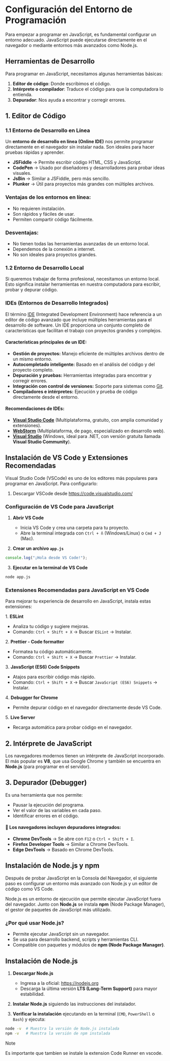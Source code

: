# Configuración del Entorno de Programación

Para empezar a programar en JavaScript, es fundamental configurar un entorno adecuado. JavaScript puede ejecutarse directamente en el navegador o mediante entornos más avanzados como Node.js.

## Herramientas de Desarrollo
Para programar en JavaScript, necesitamos algunas herramientas básicas:

1. **Editor de código**: Donde escribimos el código.
2. **Intérprete o compilador**: Traduce el código para que la computadora lo entienda.
3. **Depurador**: Nos ayuda a encontrar y corregir errores.

## 1. Editor de Código

### 1.1 Entorno de Desarrollo en Línea
Un **entorno de desarrollo en línea (Online IDE)** nos permite programar directamente en el navegador sin instalar nada. Son ideales para hacer pruebas rápidas y aprender.

- **JSFiddle** → Permite escribir código HTML, CSS y JavaScript.
- **CodePen** → Usado por diseñadores y desarrolladores para probar ideas visuales.
- **JsBin** → Similar a JSFiddle, pero más sencillo.
- **Plunker** → Útil para proyectos más grandes con múltiples archivos.

### Ventajas de los entornos en línea:
- No requieren instalación.
- Son rápidos y fáciles de usar.
- Permiten compartir código fácilmente.

### Desventajas:
- No tienen todas las herramientas avanzadas de un entorno local.
- Dependemos de la conexión a internet.
- No son ideales para proyectos grandes.

### 1.2  Entorno de Desarrollo Local

Si queremos trabajar de forma profesional, necesitamos un entorno local. Esto significa instalar herramientas en nuestra computadora para escribir, probar y depurar código.

### IDEs (Entornos de Desarrollo Integrados)

El término [IDE](https://es.wikipedia.org/wiki/Entorno_de_desarrollo_integrado) (Integrated Development Environment) hace referencia a un editor de código avanzado que incluye múltiples herramientas para el desarrollo de software. Un IDE proporciona un conjunto completo de características que facilitan el trabajo con proyectos grandes y complejos.

#### Características principales de un IDE:

- **Gestión de proyectos:** Manejo eficiente de múltiples archivos dentro de un mismo entorno.
- **Autocompletado inteligente:** Basado en el análisis del código y del proyecto completo.
- **Depuración y pruebas:** Herramientas integradas para encontrar y corregir errores.
- **Integración con control de versiones:** Soporte para sistemas como [Git](https://git-scm.com/).
- **Compiladores e intérpretes:** Ejecución y prueba de código directamente desde el entorno.

#### Recomendaciones de IDEs:

- [**Visual Studio Code**](https://code.visualstudio.com/) (Multiplataforma, gratuito, con amplia comunidad y extensiones).
- [**WebStorm**](https://www.jetbrains.com/webstorm/) (Multiplataforma, de pago, especializado en desarrollo web).
- [**Visual Studio**](https://visualstudio.microsoft.com/) (Windows, ideal para .NET, con versión gratuita llamada **Visual Studio Community**).

## Instalación de VS Code y Extensiones Recomendadas

Visual Studio Code (VSCode) es uno de los editores más populares para programar en JavaScript. Para configurarlo:

1. Descargar VSCode desde https://code.visualstudio.com/


### Configuración de VS Code para JavaScript

1. **Abrir VS Code**

    - Inicia VS Code y crea una carpeta para tu proyecto.
    - Abre la terminal integrada con `Ctrl + ñ` (Windows/Linux) o `Cmd + J` (Mac).

2. **Crear un archivo `app.js`**

```js
console.log("¡Hola desde VS Code!");
```

3. **Ejecutar en la terminal de VS Code**

```sh
node app.js
```

### Extensiones Recomendadas para JavaScript en VS Code

Para mejorar tu experiencia de desarrollo en JavaScript, instala estas extensiones:

1️. **ESLint**
- Analiza tu código y sugiere mejoras.
- Comando: `Ctrl + Shift + X` → Buscar `ESLint` → Instalar.

2️. **Prettier - Code formatter**
- Formatea tu código automáticamente.
- Comando: `Ctrl + Shift + X` → Buscar `Prettier` → Instalar.

3️. **JavaScript (ES6) Code Snippets**

- Atajos para escribir código más rápido.
- Comando: `Ctrl + Shift + X` → Buscar `JavaScript (ES6) Snippets` → Instalar.

4️. **Debugger for Chrome**
- Permite depurar código en el navegador directamente desde VS Code.

5️. **Live Server**
- Recarga automática para probar código en el navegador.



## 2. Intérprete de JavaScript
Los navegadores modernos tienen un intérprete de JavaScript incorporado.
El más popular es **V8**, que usa Google Chrome y también se encuentra en **Node.js** (para programar en el servidor).

## 3. Depurador (Debugger)
Es una herramienta que nos permite:

- Pausar la ejecución del programa.
- Ver el valor de las variables en cada paso.
- Identificar errores en el código.

#### 📌 Los navegadores incluyen depuradores integrados:

- **Chrome DevTools** → Se abre con `F12` o `Ctrl + Shift + I`.
- **Firefox Developer Tools** → Similar a Chrome DevTools.
- **Edge DevTools** → Basado en Chrome DevTools.

## Instalación de Node.js y npm
Después de probar JavaScript en la Consola del Navegador, el siguiente paso es configurar un entorno más avanzado con Node.js y un editor de código como VS Code.

Node.js es un entorno de ejecución que permite ejecutar JavaScript fuera del navegador. Junto con **Node.js** se instala **npm** (Node Package Manager), el gestor de paquetes de JavaScript más utilizado.

### ¿Por qué usar Node.js?

- Permite ejecutar JavaScript sin un navegador.
- Se usa para desarrollo backend, scripts y herramientas CLI.
- Compatible con paquetes y módulos de **npm (Node Package Manager)**.

## Instalación de Node.js

1. **Descargar Node.js** 

    - Ingresa a la oficial: https://nodejs.org
    - Descarga la última versión **LTS (Long-Term Support)** para mayor estabilidad.

2. **Instalar Node.js** siguiendo las instrucciones del instalador.

3. **Verificar la instalación** ejecutando en la terminal (`CMD`, `PowerShell` o `Bash`) y ejecuta:

```sh
node -v  # Muestra la versión de Node.js instalada
npm -v   # Muestra la versión de npm instalada
```
> [!NOTE]
> Es importante que tambien se instale la extension Code Runner en vscode.




